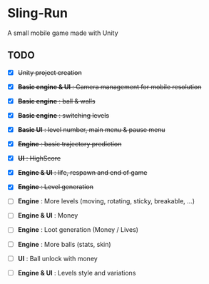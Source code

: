 # Sling-Run

A small mobile game made with Unity

## TODO

* [x] ~~Unity project creation~~
* [x] ~~**Basic engine & UI** : Camera management for mobile resolution~~
* [x] ~~**Basic engine** : ball & walls~~
* [x] ~~**Basic engine** : switching levels~~
* [x] ~~**Basic UI** : level number, main menu & pause menu~~
* [x] ~~**Engine** : basic trajectory prediction~~
* [x] ~~**UI** : HighScore~~
* [x] ~~**Engine & UI** : life, respawn and end of game~~
* [x] ~~**Engine** : Level generation~~
* [ ] **Engine** : More levels (moving, rotating, sticky, breakable, ...)
* [ ] **Engine & UI** : Money
* [ ] **Engine** : Loot generation (Money / Lives)
* [ ] **Engine** : More balls (stats, skin)
* [ ] **UI** : Ball unlock with money
* [ ] **Engine & UI** : Levels style and variations

